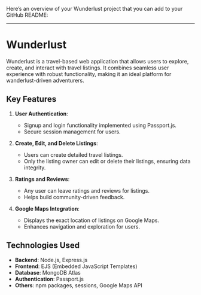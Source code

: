 Here’s an overview of your Wunderlust project that you can add to your GitHub README:

---

# Wunderlust  

Wunderlust is a travel-based web application that allows users to explore, create, and interact with travel listings. It combines seamless user experience with robust functionality, making it an ideal platform for wanderlust-driven adventurers.

## Key Features  
1. **User Authentication**:  
   - Signup and login functionality implemented using Passport.js.  
   - Secure session management for users.  

2. **Create, Edit, and Delete Listings**:  
   - Users can create detailed travel listings.  
   - Only the listing owner can edit or delete their listings, ensuring data integrity.  

3. **Ratings and Reviews**:  
   - Any user can leave ratings and reviews for listings.  
   - Helps build community-driven feedback.  

4. **Google Maps Integration**:  
   - Displays the exact location of listings on Google Maps.  
   - Enhances navigation and exploration for users.  

## Technologies Used  
- **Backend**: Node.js, Express.js  
- **Frontend**: EJS (Embedded JavaScript Templates)  
- **Database**: MongoDB Atlas  
- **Authentication**: Passport.js  
- **Others**: npm packages, sessions, Google Maps API  

